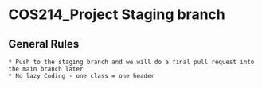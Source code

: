 # COS214_Project Staging branch

## General Rules
    * Push to the staging branch and we will do a final pull request into the main branch later
    * No lazy Coding - one class = one header